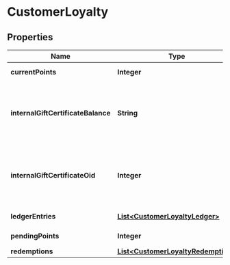 
# CustomerLoyalty

## Properties
Name | Type | Description | Notes
------------ | ------------- | ------------- | -------------
**currentPoints** | **Integer** | Current Points |  [optional]
**internalGiftCertificateBalance** | **String** | Loyalty Cashback / Store credit balance (internal gift certificate balance) |  [optional]
**internalGiftCertificateOid** | **Integer** | Internal gift certificate oid used to tracking loyalty cashback / store credit. |  [optional]
**ledgerEntries** | [**List&lt;CustomerLoyaltyLedger&gt;**](CustomerLoyaltyLedger.md) | Ledger entries |  [optional]
**pendingPoints** | **Integer** | Pending Points |  [optional]
**redemptions** | [**List&lt;CustomerLoyaltyRedemption&gt;**](CustomerLoyaltyRedemption.md) | Redemptions |  [optional]



